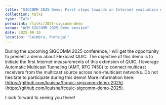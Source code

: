 ```yaml
---
title: "SIGCOMM 2025 Demo: First steps towards an Internet evaluation of Flexicast QUIC"
collection: talks
type: "Talk"
permalink: /talks/2025-sigcomm-demo
venue: "ACM SIGCOMM 2025 Demo session"
date: 2025-09-10
location: "Coimbra, Portugal"
---
```


During the upcoming SIGCOMM 2025 conference, I will get the opportunity to present a demo about Flexicast QUIC. The objective of this demo is to initiate the first Internet measurements of this extension of QUIC.
I leverage Automatic Multicast Tunneling (AMT, RFC 7450) to connect multicast receivers from the multicast source across non-multicast networks. Do not hesitate to participate during this demo!
More information here: [https://github.com/louisna/fcquic-sigcomm-demo-2025](https://github.com/louisna/fcquic-sigcomm-demo-2025).

I look forward to seeing you there!
